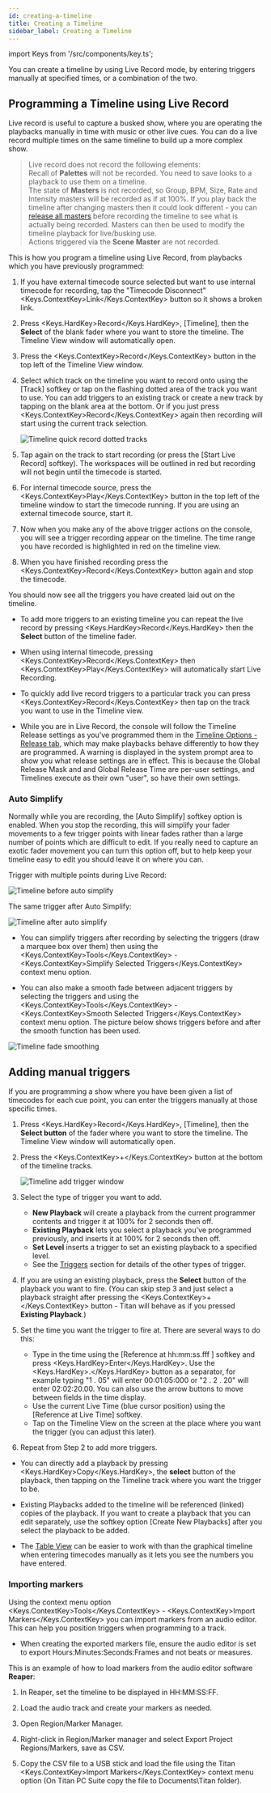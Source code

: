 ```yaml
---
id: creating-a-timeline
title: Creating a Timeline
sidebar_label: Creating a Timeline
---
```


import Keys from '/src/components/key.ts';

You can create a timeline by using Live Record mode, by entering triggers manually at specified times, or a combination of the two.



Programming a Timeline using Live Record
----------------------

Live record is useful to capture a busked show, where you are operating the playbacks manually in time with music or other live cues. You can do a live record multiple times on the same timeline to build up a more complex show.

>  Live record does not record the following elements: <br/>
    Recall of **Palettes** will not be recorded. You need to save looks to a playback to use them on a timeline.<br/>
    The state of **Masters** is not recorded, so Group, BPM, Size, Rate and Intensity masters will be recorded as if at 100%. If you play back the timeline after changing masters then it could look different - you can [release all masters](../cues/cue-playback.md#releasing-a-master) before recording the timeline to see what is actually being recorded. Masters can then be used to modify the timeline playback for live/busking use.<br/>
    Actions triggered via the **Scene Master** are not recorded. 

This is how you program a timeline using Live Record, from playbacks which you have previously programmed:

1. If you have external timecode source selected but want to use internal timecode for recording, tap the "Timecode Disconnect" <Keys.ContextKey>Link</Keys.ContextKey> button so it shows a broken link.

2. Press <Keys.HardKey>Record</Keys.HardKey>, \[Timeline\], then the **Select** of the blank fader where you want to store the timeline. The Timeline View window will automatically open.

3. Press the <Keys.ContextKey>Record</Keys.ContextKey> button in the top left of the Timeline View window.

4. Select which track on the timeline you want to record onto using the \[Track\] softkey or tap on the flashing dotted area of the track you want to use.
You can add triggers to an existing track or create a new track by tapping on the blank area at the bottom. Or if you just press <Keys.ContextKey>Record</Keys.ContextKey> again then recording will start using the current track selection.

    ![Timeline quick record dotted tracks](/docs/images/Timeline-Quickrecord-Dotted.png)

5. Tap again on the track to start recording (or press the \[Start Live Record\] softkey). The workspaces will be outlined in red but recording will not begin until the timecode is started.

6. For internal timecode source, press the <Keys.ContextKey>Play</Keys.ContextKey>  button in the top left of the timeline window to start the timecode running. If you are using an external timecode source, start it.

7. Now when you make any of the above trigger actions on the console, you will see a trigger recording appear on the timeline. The time range you have recorded is highlighted in red on the timeline view.

8. When you have finished recording press the <Keys.ContextKey>Record</Keys.ContextKey> button again and stop the timecode.

You should now see all the triggers you have created laid out on the timeline.

- To add more triggers to an existing timeline you can repeat the live record by pressing <Keys.HardKey>Record</Keys.HardKey> then the **Select** button of the timeline fader.

- When using internal timecode, pressing <Keys.ContextKey>Record</Keys.ContextKey> then <Keys.ContextKey>Play</Keys.ContextKey> will automatically start Live Recording.

- To quickly add live record triggers to a particular track you can press <Keys.ContextKey>Record</Keys.ContextKey> then tap on the track you want to use in the Timeline view.

- While you are in Live Record, the console will follow the Timeline Release settings as you've programmed them in the [Timeline Options - Release tab](../timelines/timeline-options.md#release-tab), which may make playbacks behave differently to how they are programmed. A warning is displayed in the system prompt area to show you what release settings are in effect. This is because the Global Release Mask and and Global Release Time are per-user settings, and Timelines execute as their own "user", so have their own settings.

### Auto Simplify

Normally while you are recording, the \[Auto Simplify\] softkey option is enabled. When you stop the recording, this will simplify your fader movements to a few trigger points with linear fades rather than a large number of points which are difficult to edit. If you really need to capture an exotic fader movement you can turn this option off, but to help keep your timeline easy to edit you should leave it on where you can.

Trigger with multiple points during Live Record:

![Timeline before auto simplify](/docs/images/Timeline-Live-Record.png)

The same trigger after Auto Simplify:

![Timeline after auto simplify](/docs/images/Timeline-Live-Record-Simplified.png)

- You can simplify triggers after recording by selecting the triggers (draw a marquee box over them) then using the <Keys.ContextKey>Tools</Keys.ContextKey> - <Keys.ContextKey>Simplify Selected Triggers</Keys.ContextKey> context menu option.

- You can also make a smooth fade between adjacent triggers by selecting the triggers and using the <Keys.ContextKey>Tools</Keys.ContextKey> - <Keys.ContextKey>Smooth Selected Triggers</Keys.ContextKey> context menu option. The picture below shows triggers before and after the smooth function has been used.

![Timeline fade smoothing](/docs/images/Timeline-Smooth.png)


Adding manual triggers
-----------------

If you are programming a show where you have been given a list of timecodes for each cue point, you can enter the triggers manually at those specific times.

1.  Press <Keys.HardKey>Record</Keys.HardKey>, \[Timeline\], then the **Select button** of the fader where you want to store the timeline. The Timeline View window will automatically open.

2.  Press the <Keys.ContextKey>+</Keys.ContextKey> button at the bottom of the timeline tracks.

    ![Timeline add trigger window](/docs/images/Timeline-Add-Item.png)

3. Select the type of trigger you want to add.
    - **New Playback** will create a playback from the current programmer contents and trigger it at 100% for 2 seconds then off.
    - **Existing Playback** lets you select a playback you've programmed previously, and inserts it at 100% for 2 seconds then off.
    - **Set Level** inserts a trigger to set an existing playback to a specified level.
    - See the [Triggers](../timelines.md#triggers) section for details of the other types of trigger.

4. If you are using an existing playback, press the **Select** button of the playback you want to fire. (You can skip step 3 and just select a playback straight after pressing the <Keys.ContextKey>+</Keys.ContextKey> button - Titan will behave as if you pressed **Existing Playback**.)

5. Set the time you want the trigger to fire at. There are several ways to do this:
    - Type in the time using the \[Reference at hh:mm:ss.fff \] softkey and press <Keys.HardKey>Enter</Keys.HardKey>. Use the <Keys.HardKey>.</Keys.HardKey> button as a separator, for example typing "1 . 05" will enter 00:01:05:000 or "2 . 2 . 20" will enter 02:02:20.00. You can also use the arrow buttons to move between fields in the time display.
    - Use the current Live Time (blue cursor position) using the \[Reference at Live Time\] softkey.
    - Tap on the Timeline View on the screen at the place where you want the trigger (you can adjust this later).

6. Repeat from Step 2 to add more triggers.

- You can directly add a playback by pressing <Keys.HardKey>Copy</Keys.HardKey>, the **select** button of the playback, then tapping on the Timeline track where you want the trigger to be.

- Existing Playbacks added to the timeline will be referenced (linked) copies of the playback. If you want to create a playback that you can edit separately, use the softkey option \[Create New Playbacks\] after you select the playback to be added.

- The [Table View](../timelines/running-and-editing-timelines.md#table-view) can be easier to work with than the graphical timeline when entering timecodes manually as it lets you see
the numbers you have entered.

### Importing markers

Using the context menu option <Keys.ContextKey>Tools</Keys.ContextKey> - <Keys.ContextKey>Import Markers</Keys.ContextKey> you can import markers from an audio editor. This can help you position triggers when programming to a track.

- When creating the exported markers file, ensure the audio editor is set to export Hours:Minutes:Seconds:Frames and not beats or measures.

This is an example of how to load markers from the audio editor software **Reaper**:


1.   In Reaper, set the timeline to be displayed in HH:MM:SS:FF.

2.   Load the audio track and create your markers as needed.

3.   Open Region/Marker Manager.

4.   Right-click in Region/Marker manager and select Export Project Regions/Markers, save as CSV.

5.   Copy the CSV file to a USB stick and load the file using the Titan <Keys.ContextKey>Import Markers</Keys.ContextKey> context menu option (On Titan PC Suite copy the file to Documents\\Titan folder).
